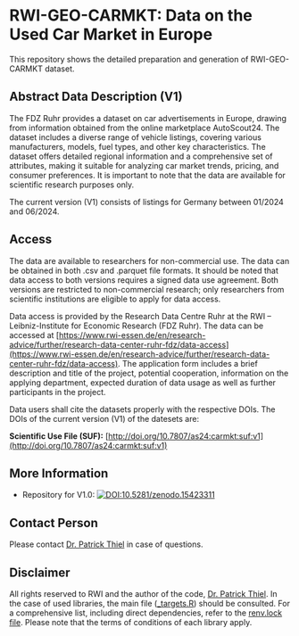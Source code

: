# RWI-GEO-CARMKT: Data on the Used Car Market in Europe

This repository shows the detailed preparation and generation of RWI-GEO-CARMKT dataset.

## Abstract Data Description (V1)

The FDZ Ruhr provides a dataset on car advertisements in Europe, drawing from information obtained from the online marketplace AutoScout24. The dataset includes a diverse range of vehicle listings, covering various manufacturers, models, fuel types, and other key characteristics. The dataset offers detailed regional information and a comprehensive set of attributes, making it suitable for analyzing car market trends, pricing, and consumer preferences. It is important to note that the data are available for scientific research purposes only.

The current version (V1) consists of listings for Germany between 01/2024 and 06/2024.

## Access

The data are available to researchers for non-commercial use. The data can be obtained in both .csv and .parquet file formats. It should be noted that data access to both versions requires a signed data use agreement. Both versions are restricted to non-commercial research; only researchers from scientific institutions are eligible to apply for data access.

Data access is provided by the Research Data Centre Ruhr at the RWI – Leibniz-Institute for Economic Research (FDZ Ruhr). The data can be accessed at [https://www.rwi-essen.de/en/research-advice/further/research-data-center-ruhr-fdz/data-access](https://www.rwi-essen.de/en/research-advice/further/research-data-center-ruhr-fdz/data-access). The application form includes a brief description and title of the project, potential cooperation, information on the applying department, expected duration of data usage as well as further participants in the project. 

Data users shall cite the datasets properly with the respective DOIs. The DOIs of the current version (V1) of the datesets are: 

**Scientific Use File (SUF):** [http://doi.org/10.7807/as24:carmkt:suf:v1](http://doi.org/10.7807/as24:carmkt:suf:v1)

## More Information

- Repository for V1.0: [![DOI:10.5281/zenodo.15423311](http://img.shields.io/badge/DOI-10.5281/zenodo.15423311-048BC0.svg)](https://zenodo.org/account/settings/github/repository/PThie/RWI-GEO-AS24)

## Contact Person

Please contact [Dr. Patrick Thiel](https://www.rwi-essen.de/rwi/team/person/patrick-thiel) in case of questions.

## Disclaimer

All rights reserved to RWI and the author of the code, [Dr. Patrick Thiel](https://www.rwi-essen.de/rwi/team/person/patrick-thiel). In the case of used libraries, the main file ([_targets.R](https://github.com/PThie/RWI-GEO-AS24/blob/main/_targets.R)) should be consulted. For a comprehensive list, including direct dependencies, refer to the [renv.lock file](https://github.com/PThie/RWI-GEO-AS24/blob/main/renv.lock). Please note that the terms of conditions of each library apply.

